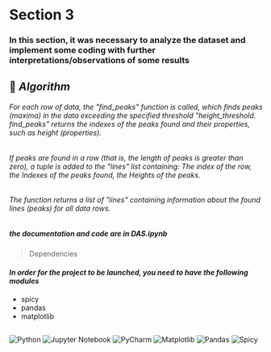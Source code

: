 # Section 3

### In this section, it was necessary to analyze the dataset and implement some coding with further interpretations/observations of some results
####
## 📝 _Algorithm_
###### For each row of data, the "find_peaks" function is called, which finds peaks (maxima) in the data exceeding the specified threshold "height_threshold. find_peaks" returns the indexes of the peaks found and their properties, such as height (properties).

###### If peaks are found in a row (that is, the length of peaks is greater than zero), a tuple is added to the "lines" list containing: The index of the row, the Indexes of the peaks found, the Heights of the peaks.

###### The function returns a list of "lines" containing information about the found lines (peaks) for all data rows.

##### _the documentation and code are in DAS.ipynb_
###
>  Dependencies
#### _In order for the project to be launched, you need to have the following modules_
+ spicy
+ pandas
+ matplotlib


##
##

![Python](https://img.shields.io/badge/python-3670A0?style=for-the-badge&logo=python&logoColor=ffdd54)
![Jupyter Notebook](https://img.shields.io/badge/jupyter-%23FA0F00.svg?style=for-the-badge&logo=jupyter&logoColor=white)
![PyCharm](https://img.shields.io/badge/pycharm-143?style=for-the-badge&logo=pycharm&logoColor=black&color=black&labelColor=green)
![Matplotlib](https://img.shields.io/badge/Matplotlib-%23ffffff.svg?style=for-the-badge&logo=Matplotlib&logoColor=black)
![Pandas](https://img.shields.io/badge/pandas-%23150458.svg?style=for-the-badge&logo=pandas&logoColor=white)
![Spicy](https://img.shields.io/badge/spicy-FF6347?style=for-the-badge&logo=spicy&logoColor=white)

